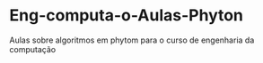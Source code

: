 # Eng-computa-o-Aulas-Phyton
Aulas sobre algoritmos em phytom para o curso de engenharia da computação
